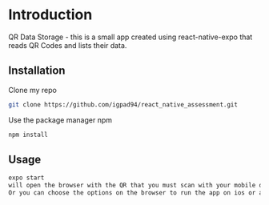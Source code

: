 # Introduction

QR Data Storage - this is a small app created using react-native-expo that reads QR Codes and lists their data.

## Installation

Clone my repo
```bash
git clone https://github.com/igpad94/react_native_assessment.git
```
Use the package manager npm

```bash
npm install
```

## Usage

```bash
expo start 
will open the browser with the QR that you must scan with your mobile device with the expo-go app installed.
Or you can choose the options on the browser to run the app on ios or android emulators.
```
